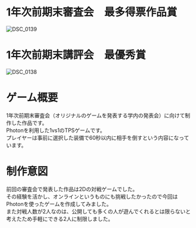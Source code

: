# 1年次前期末審査会　最多得票作品賞
![DSC_0139](https://user-images.githubusercontent.com/104509665/193547383-b96ebff0-0c93-44be-92df-afec79cfa1c6.JPG)

# 1年次前期末講評会　最優秀賞
![DSC_0138](https://user-images.githubusercontent.com/104509665/193547425-3160e2a3-61d3-4ac5-8c2c-06983422a760.JPG)

# ゲーム概要
1年次前期末審査会（オリジナルのゲームを発表する学内の発表会）に向けて制作した作品です。  
Photonを利用した1vs1のTPSゲームです。  
プレイヤーは事前に選択した装備で60秒以内に相手を倒すという内容になっています。
# 制作意図
前回の審査会で発表した作品は2Dの対戦ゲームでした。  
その経験を活かし、オンラインというものにも挑戦したかったので今回はPhotonを使ったゲームを作成してみました。  
また対戦人数が2人なのは、公開しても多くの人が遊んでくれるとは限らないと考えたため手軽にできる2人に制限しました。
